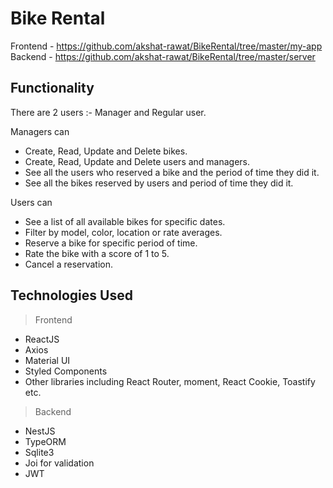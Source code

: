 # Bike Rental

Frontend - https://github.com/akshat-rawat/BikeRental/tree/master/my-app  
Backend - https://github.com/akshat-rawat/BikeRental/tree/master/server


## Functionality

There are 2 users :- Manager and Regular user.

Managers can
- Create, Read, Update and Delete bikes.
- Create, Read, Update and Delete users and managers.
- See all the users who reserved a bike and the period of time they did it.
- See all the bikes reserved by users and period of time they did it.

Users can
- See a list of all available bikes for specific dates.
- Filter by model, color, location or rate averages.
- Reserve a bike for specific period of time.
- Rate the bike with a score of 1 to 5.
- Cancel a reservation.


## Technologies Used

> Frontend
- ReactJS
- Axios
- Material UI
- Styled Components
- Other libraries including React Router, moment, React Cookie, Toastify etc.

> Backend
- NestJS
- TypeORM
- Sqlite3
- Joi for validation
- JWT 
